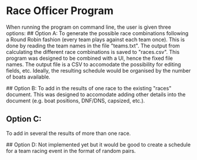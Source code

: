 # Race Officer Program

When running the program on command line, the user is given three options:
## Option A:
To generate the possible race combinations following a Round Robin fashion (every team plays against each team once). 
This is done by reading the team names in the file "teams.txt". 
The output from calculating the different race combinations is saved to "races.csv". 
This program was designed to be combined with a UI, hence the fixed file names. 
The output file is a CSV to accomodate the possibility for editing fields, etc.
Ideally, the resulting schedule would be organised by the number of boats available.

## Option B:
To add in the results of one race to the existing "races" document.
This was designed to accomodate adding other details into the document (e.g. boat positions, DNF/DNS, capsized, etc.).

## Option C:
To add in several the results of more than one race.

## Option D:
Not implemented yet but it would be good to create a schedule for a team racing event in the format of random pairs.

